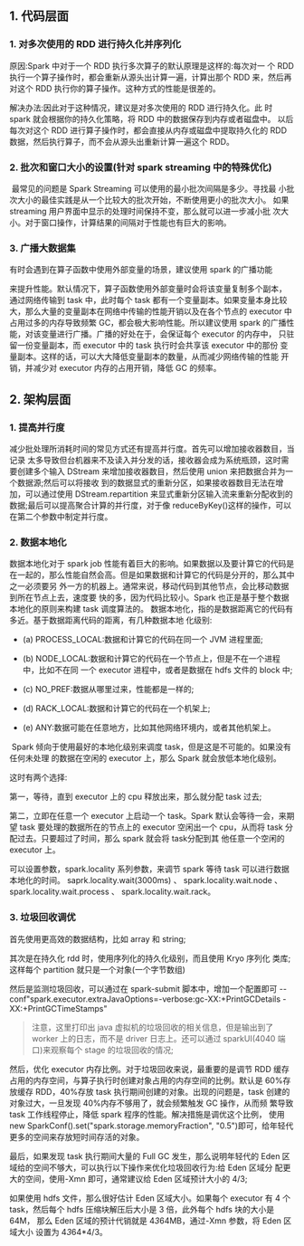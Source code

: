 

## 1. 代码层面

### 1. 对多次使用的 RDD 进行持久化并序列化

原因:Spark 中对于一个 RDD 执行多次算子的默认原理是这样的:每次对一 个 RDD 执行一个算子操作时，都会重新从源头出计算一遍，计算出那个 RDD 来，然后再对这个 RDD 执行你的算子操作。这种方式的性能是很差的。

解决办法:因此对于这种情况，建议是对多次使用的 RDD 进行持久化。此 时 spark 就会根据你的持久化策略，将 RDD 中的数据保存到内存或者磁盘中。 以后每次对这个 RDD 进行算子操作时，都会直接从内存或磁盘中提取持久化的 RDD 数据，然后执行算子，而不会从源头出重新计算一遍这个 RDD。 



###  2. 批次和窗口大小的设置(针对 spark streaming 中的特殊优化)

​		最常见的问题是 Spark Streaming 可以使用的最小批次间隔是多少。寻找最 小批次大小的最佳实践是从一个比较大的批次开始，不断使用更小的批次大小。 如果 streaming 用户界面中显示的处理时间保持不变，那么就可以进一步减小批 次大小。对于窗口操作，计算结果的间隔对于性能也有巨大的影响。



### 3. 广播大数据集

 有时会遇到在算子函数中使用外部变量的场景，建议使用 spark 的广播功能

来提升性能。默认情况下，算子函数使用外部变量时会将该变量复制多个副本， 通过网络传输到 task 中，此时每个 task 都有一个变量副本。如果变量本身比较 大，那么大量的变量副本在网络中传输的性能开销以及在各个节点的 executor 中占用过多的内存导致频繁 GC，都会极大影响性能。所以建议使用 spark 的广播性能，对该变量进行广播。广播的好处在于，会保证每个 executor 的内存中， 只驻留一份变量副本，而 executor 中的 task 执行时会共享该 executor 中的那份 变量副本。这样的话，可以大大降低变量副本的数量，从而减少网络传输的性能 开销，并减少对 executor 内存的占用开销，降低 GC 的频率。



## 2. 架构层面



###  1. 提高并行度

减少批处理所消耗时间的常见方式还有提高并行度。首先可以增加接收器数目，当记录 太多导致但台机器来不及读入并分发的话，接收器会成为系统瓶颈，这时需要创建多个输入 DStream 来增加接收器数目，然后使用 union 来把数据合并为一个数据源;然后可以将接收 到的数据显式的重新分区，如果接收器数目无法在增加，可以通过使用 DStream.repartition 来显式重新分区输入流来重新分配收到的数据;最后可以提高聚合计算的并行度，对于像 reduceByKey()这样的操作，可以在第二个参数中制定并行度。


### 2. 数据本地化

 数据本地化对于 spark job 性能有着巨大的影响。如果数据以及要计算它的代码是在一起的，那么性能自然会高。但是如果数据和计算它的代码是分开的，那么其中之一必须要另 外一方的机器上。通常来说，移动代码到其他节点，会比移动数据到所在节点上去，速度要 快的多，因为代码比较小。Spark 也正是基于整个数据本地化的原则来构建 task 调度算法的。 数据本地化，指的是数据距离它的代码有多近。基于数据距离代码的距离，有几种数据本地 化级别:

- (a) PROCESS_LOCAL:数据和计算它的代码在同一个 JVM 进程里面; 

- (b) NODE_LOCAL:数据和计算它的代码在一个节点上，但是不在一个进程中，比如不在同 一个 executor 进程中，或者是数据在 hdfs 文件的 block 中;

-  (c) NO_PREF:数据从哪里过来，性能都是一样的;

-  (d) RACK_LOCAL:数据和计算它的代码在一个机架上;

-  (e) ANY:数据可能在任意地方，比如其他网络环境内，或者其他机架上。

​      Spark 倾向于使用最好的本地化级别来调度 task，但是这是不可能的。如果没有任何未处理 的数据在空闲的 executor 上，那么 Spark 就会放低本地化级别。

这时有两个选择:

第一，等待，直到 executor 上的 cpu 释放出来，那么就分配 task 过去;

第二，立即在任意一个 executor 上启动一个 task。Spark 默认会等待一会，来期望 task 要处理的数据所在的节点上的 executor 空闲出一个 cpu，从而将 task 分配过去。只要超过了时间，那么 spark 就会将 task分配到其 他任意一个空闲的 executor 上。

可以设置参数，spark.locality 系列参数，来调节 spark 等待 task 可以进行数据本地化的时间。
saprk.locality.wait(3000ms) 、 spark.locality.wait.node 、 spark.locality.wait.process 、 spark.locality.wait.rack。




### 3. 垃圾回收调优

首先使用更高效的数据结构，比如 array 和 string;

其次是在持久化 rdd 时，使用序列化的持久化级别，而且使用 Kryo 序列化 类库;这样每个 partition 就只是一个对象(一个字节数组)

然后是监测垃圾回收，可以通过在 spark-submit 脚本中，增加一个配置即可 --conf"spark.executor.extraJavaOptions=-verbose:gc-XX:+PrintGCDetails -XX:+PrintGCTimeStamps"

> 注意，这里打印出 java 虚拟机的垃圾回收的相关信息，但是输出到了 worker 上的日志，而不是 driver 日志上。还可以通过 sparkUI(4040 端口)来观察每个 stage 的垃圾回收的情况;

然后，优化 executor 内存比例。对于垃圾回收来说，最重要的是调节 RDD 缓存占用的内存空间，与算子执行时创建对象占用的内存空间的比例。默认是 60%存放缓存 RDD，40%存放 task 执行期间创建的对象。出现的问题是，task 创建的对象过大，一旦发现 40%内存不够用了，就会频繁触发 GC 操作，从而频 繁导致 task 工作线程停止，降低 spark 程序的性能。解决措施是调优这个比例， 使用 new SparkConf().set("spark.storage.memoryFraction", "0.5")即可，给年轻代更多的空间来存放短时间存活的对象。

最后，如果发现 task 执行期间大量的 Full GC 发生，那么说明年轻代的 Eden 区域给的空间不够大，可以执行以下操作来优化垃圾回收行为:给 Eden 区域分 配更大的空间，使用-Xmn 即可，通常建议给 Eden 区域预计大小的 4/3;

如果使用 hdfs 文件，那么很好估计 Eden 区域大小。如果每个 executor 有 4 个 task，然后每个 hdfs 压缩块解压后大小是 3 倍，此外每个 hdfs 块的大小是 64M， 那么 Eden 区域的预计代销就是 4*3*64MB，通过-Xmn 参数，将 Eden 区域大小 设置为 4*3*64*4/3。










